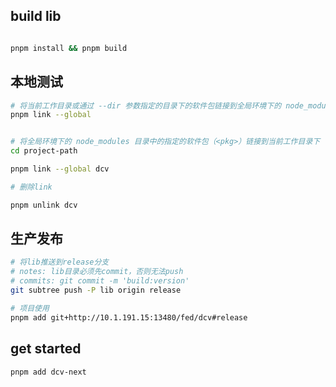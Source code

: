 ## build lib

```sh

pnpm install && pnpm build

```

## 本地测试

```sh
# 将当前工作目录或通过 --dir 参数指定的目录下的软件包链接到全局环境下的 node_modules 目录下
pnpm link --global


# 将全局环境下的 node_modules 目录中的指定的软件包（<pkg>）链接到当前工作目录下（或通过 --dir 参数指定的目录下）的 node_nodules 目录下。
cd project-path

pnpm link --global dcv

# 删除link

pnpm unlink dcv
```

## 生产发布

```sh
# 将lib推送到release分支
# notes: lib目录必须先commit，否则无法push
# commits: git commit -m 'build:version'
git subtree push -P lib origin release

# 项目使用
pnpm add git+http://10.1.191.15:13480/fed/dcv#release
```

## get started

```bash
pnpm add dcv-next
```
